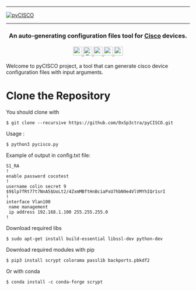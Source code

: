 <hr>
  <a href="https://github.com/0xSp3ctra/pyCISCO">
    <img src="https://www.awnmtech.com/wp-content/uploads/2019/11/Cisco-Systems-executive-departures.png" align="center" alt="pyCISCO" title="Awesome Flipper Zero">
  </a>
<hr>

<h3 align="center">
  An auto-generating configuration files tool for <a href="https://cisco.com">Cisco</a> devices.<br><br>
  <a href="#">
    <img src="https://img.shields.io/badge/py-CISCO-red" alt="pyCISCO" height=24>
    <img src="https://img.shields.io/badge/powered%20by-UVSQ-purple" alt="Powered by UVSQ students" height=24>
    <img src="https://img.shields.io/github/repo-size/0xSp3ctra/pyCISCO?color=yellow" alt="pyCISCO" height=24>
    <img src="https://img.shields.io/github/commit-activity/m/0xSp3ctra/pyCISCO" alt="pyCISCO" height=24>
    <img src="https://img.shields.io/badge/version-1.0-orange" alt="pyCISCO" height=24>
  </a>
</h3>

Welcome to pyCISCO project, a tool that can generate cisco device configuration files with input arguments.
# Clone the Repository
You should clone with 

```shell
$ git clone --recursive https://github.com/0xSp3ctra/pyCISCO.git
```

Usage :
```shell
$ python3 pycisco.py
```
Example of output in config.txt file:
```shell
S1_RA
!
enable password cocotest
!
username colin secret 9 $9$lp7fRt77t7NnA5$UoLt2/4ZxmMBftHnBciaPxU7hbN9e4VlVMYhIQr1srI
!
interface Vlan100
 name management
 ip address 192.168.1.100 255.255.255.0
!
```


Download required libs
```shell
$ sudo apt-get install build-essential libssl-dev python-dev
```

Download required modules with pip
```shell
$ pip3 install scrypt colorama passlib backports.pbkdf2
```

Or with conda
```shell
$ conda install -c conda-forge scrypt
```

